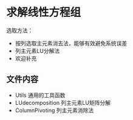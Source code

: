 # 求解线性方程组
选取方法：
- 按列选取主元素消去法，能够有效避免系统误差
- 列主元素LU分解法
- 欢迎补充

## 文件内容
- Utils 通用的工具函数
- LUdecomposition  列主元素LU矩阵分解
- ColumnPivoting  列主元素消除法